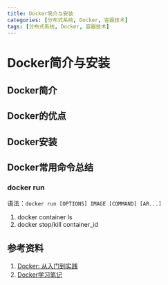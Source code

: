 ```yaml
---
title: Docker简介与安装
categories: [分布式系统, Docker, 容器技术]
tags: [分布式系统, Docker, 容器技术]
---
```

# Docker简介与安装
## Docker简介
## Docker的优点
## Docker安装
## Docker常用命令总结
### docker run
语法：`docker run [OPTIONS] IMAGE [COMMAND] [AR...]`

1. docker container ls
2. docker stop/kill container_id

## 参考资料
1. [Docker: 从入门到实践](https://yeasy.gitbooks.io/docker_practice/content/introduction/)
1. [Docker学习笔记](http://www.cnblogs.com/52fhy/p/5638571.html)
